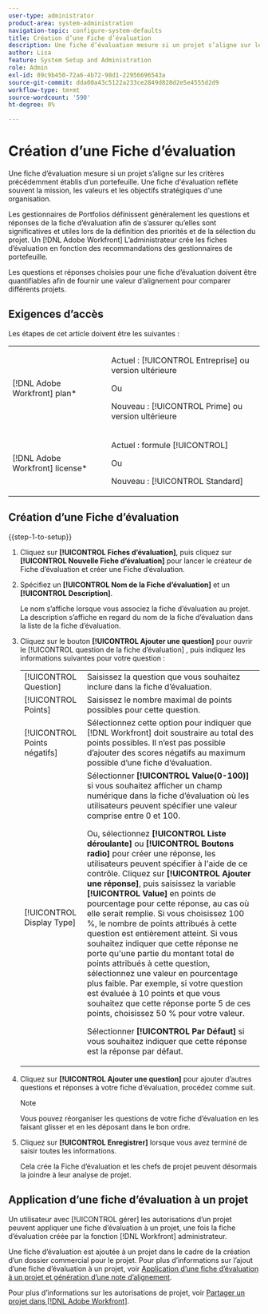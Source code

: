 ```yaml
---
user-type: administrator
product-area: system-administration
navigation-topic: configure-system-defaults
title: Création d’une Fiche d’évaluation
description: Une fiche d’évaluation mesure si un projet s’aligne sur les critères précédemment établis d’un portefeuille. Une fiche d’évaluation reflète souvent la mission, les valeurs et les objectifs stratégiques d’une organisation. Les gestionnaires de Portfolios définissent généralement les questions et les réponses de la fiche d’évaluation afin de s’assurer qu’elles sont pertinentes et utiles lors de la définition des priorités et de la sélection du projet. Un [!DNL Adobe Workfront] L’administrateur crée les fiches d’évaluation en fonction des recommandations des gestionnaires de portefeuille.
author: Lisa
feature: System Setup and Administration
role: Admin
exl-id: 89c9b450-72a6-4b72-98d1-22956696543a
source-git-commit: dda00a43c5122a233ce2849d828d2e5e4555d2d9
workflow-type: tm+mt
source-wordcount: '590'
ht-degree: 0%

---
```


# Création d’une Fiche d’évaluation

<!--Audited: 01/2024-->

<!--DON'T DELETE, DRAFT OR HIDE THIS ARTICLE. IT IS LINKED TO THE PRODUCT, THROUGH THE CONTEXT SENSITIVE HELP LINKS.-->

Une fiche d’évaluation mesure si un projet s’aligne sur les critères précédemment établis d’un portefeuille. Une fiche d&#39;évaluation reflète souvent la mission, les valeurs et les objectifs stratégiques d&#39;une organisation.

Les gestionnaires de Portfolios définissent généralement les questions et réponses de la fiche d’évaluation afin de s’assurer qu’elles sont significatives et utiles lors de la définition des priorités et de la sélection du projet. Un [!DNL Adobe Workfront] L’administrateur crée les fiches d’évaluation en fonction des recommandations des gestionnaires de portefeuille.

Les questions et réponses choisies pour une fiche d’évaluation doivent être quantifiables afin de fournir une valeur d’alignement pour comparer différents projets.

## Exigences d’accès

Les étapes de cet article doivent être les suivantes :

<table style="table-layout:auto"> 
 <col> 
 <col> 
 <tbody> 
  <tr> 
   <td role="rowheader">[!DNL Adobe Workfront] plan*</td> 
   <td> <p>Actuel : [!UICONTROL Entreprise] ou version ultérieure</p> 
   Ou
   <p>Nouveau : [!UICONTROL Prime] ou version ultérieure</p>
   </td> 
  </tr> 
  <tr> 
   <td role="rowheader">[!DNL Adobe Workfront] license*</td> 
   <td><p>Actuel : formule [!UICONTROL]</p>
   Ou
   <p>Nouveau : [!UICONTROL Standard]</p>
   </td> 
  </tr> 
 </tbody> 
</table>

## Création d’une Fiche d’évaluation

{{step-1-to-setup}}

1. Cliquez sur **[!UICONTROL Fiches d’évaluation]**, puis cliquez sur **[!UICONTROL Nouvelle Fiche d’évaluation]** pour lancer le créateur de Fiche d’évaluation et créer une Fiche d’évaluation.

1. Spécifiez un **[!UICONTROL Nom de la Fiche d’évaluation]** et un **[!UICONTROL Description]**.

   Le nom s’affiche lorsque vous associez la fiche d’évaluation au projet. La description s’affiche en regard du nom de la fiche d’évaluation dans la liste de la fiche d’évaluation.

1. Cliquez sur le bouton **[!UICONTROL Ajouter une question]** pour ouvrir le [!UICONTROL question de la fiche d’évaluation] , puis indiquez les informations suivantes pour votre question :

   <table style="table-layout:auto"> 
    <col> 
    <col> 
    <tbody> 
     <tr> 
      <td role="rowheader">[!UICONTROL Question]</td> 
      <td>Saisissez la question que vous souhaitez inclure dans la fiche d’évaluation.</td> 
     </tr> 
     <tr> 
      <td role="rowheader">[!UICONTROL Points]</td> 
      <td>Saisissez le nombre maximal de points possibles pour cette question.</td> 
     </tr> 
     <tr> 
      <td role="rowheader">[!UICONTROL Points négatifs]</td> 
      <td>Sélectionnez cette option pour indiquer que [!DNL Workfront] doit soustraire au total des points possibles. Il n’est pas possible d’ajouter des scores négatifs au maximum possible d’une fiche d’évaluation.</td> 
     </tr> 
     <tr> 
      <td role="rowheader">[!UICONTROL Display Type]</td> 
      <td>Sélectionner <strong>[!UICONTROL Value(0-100)]</strong> si vous souhaitez afficher un champ numérique dans la fiche d’évaluation où les utilisateurs peuvent spécifier une valeur comprise entre 0 et 100.<p>Ou, sélectionnez <strong>[!UICONTROL Liste déroulante]</strong> ou <strong>[!UICONTROL Boutons radio]</strong> pour créer une réponse, les utilisateurs peuvent spécifier à l'aide de ce contrôle. Cliquez sur <strong>[!UICONTROL Ajouter une réponse]</strong>, puis saisissez la variable <strong>[!UICONTROL Value]</strong> en points de pourcentage pour cette réponse, au cas où elle serait remplie. Si vous choisissez 100 %, le nombre de points attribués à cette question est entièrement atteint. Si vous souhaitez indiquer que cette réponse ne porte qu'une partie du montant total de points attribués à cette question, sélectionnez une valeur en pourcentage plus faible. Par exemple, si votre question est évaluée à 10 points et que vous souhaitez que cette réponse porte 5 de ces points, choisissez 50 % pour votre valeur.</p>
      <p>Sélectionner <strong>[!UICONTROL Par Défaut]</strong> si vous souhaitez indiquer que cette réponse est la réponse par défaut.</strong></p>
     </tr> 
    </tbody> 
   </table>

1. Cliquez sur **[!UICONTROL Ajouter une question]** pour ajouter d’autres questions et réponses à votre fiche d’évaluation, procédez comme suit.

   >[!NOTE]
   >
   >Vous pouvez réorganiser les questions de votre fiche d’évaluation en les faisant glisser et en les déposant dans le bon ordre.

1. Cliquez sur **[!UICONTROL Enregistrer]** lorsque vous avez terminé de saisir toutes les informations.

   Cela crée la Fiche d’évaluation et les chefs de projet peuvent désormais la joindre à leur analyse de projet.

## Application d’une fiche d’évaluation à un projet

Un utilisateur avec [!UICONTROL gérer] les autorisations d’un projet peuvent appliquer une fiche d’évaluation à un projet, une fois la fiche d’évaluation créée par la fonction [!DNL Workfront] administrateur.

Une fiche d’évaluation est ajoutée à un projet dans le cadre de la création d’un dossier commercial pour le projet. Pour plus d’informations sur l’ajout d’une fiche d’évaluation à un projet, voir [Application d’une fiche d’évaluation à un projet et génération d’une note d’alignement](../../../manage-work/projects/define-a-business-case/apply-scorecard-to-project-to-generate-alignment-score.md).

Pour plus d’informations sur les autorisations de projet, voir [Partager un projet dans [!DNL Adobe Workfront]](../../../workfront-basics/grant-and-request-access-to-objects/share-a-project.md).
